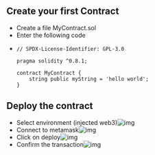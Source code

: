## Create your first Contract

* Create a file MyContract.sol
* Enter the following code
* ```
  // SPDX-License-Identifier: GPL-3.0

  pragma solidity ^0.8.1;

  contract MyContract {
      string public myString = 'hello world';
  }
  ```

## Deploy the contract

* Select environment (injected web3)![img](https://ethereum-blockchain-developer.com/002-first-smart-contract/images/2021-01-30-17-38-36.png)
* Connect to metamask![img](https://ethereum-blockchain-developer.com/002-first-smart-contract/images/2021-01-30-17-40-06.png)
* Click on deploy![img](https://ethereum-blockchain-developer.com/002-first-smart-contract/images/2021-01-30-17-44-51.png)
* Confirm the transaction![img](https://ethereum-blockchain-developer.com/002-first-smart-contract/images/2021-01-30-17-46-45.png)
